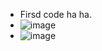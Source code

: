 - Firsd code ha ha.
- ![image](https://github.com/linf52233/TEST1-/assets/155744240/20404cbb-9656-474e-8073-8fcaaa284ecc)
- ![image](https://github.com/linf52233/TEST1-/assets/155744240/b24f04de-360c-4c80-b6e5-4eb2e4d13ac8)
